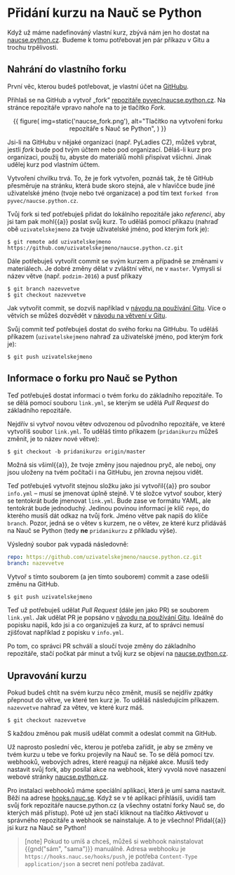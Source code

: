 # Přidání kurzu na Nauč se Python

Když už máme nadefinováný vlastní kurz, zbývá nám jen ho dostat na [naucse.python.cz](https://naucse.python.cz/).
Budeme k tomu potřebovat jen pár příkazu v Gitu a trochu trpělivosti.

## Nahrání do vlastního forku

První věc, kterou budeš potřebovat, je vlastní účet na [GitHubu](https://github.com/).

Přihlaš se na GitHub a vytvoř „fork” [repozitáře pyvec/naucse.python.cz](https://github.com/pyvec/naucse.python.cz).
Na stránce repozitáře vpravo nahoře na to je tlačítko _Fork_.

<div style="text-align: center">
{{ figure(
    img=static('naucse_fork.png'),
    alt="Tlačítko na vytvoření forku repozitáře s Nauč se Python",
) }}
</div>

Jsi-li na GitHubu v nějaké organizaci (např. PyLadies CZ), můžeš vybrat,
jestli *fork* bude pod tvým účtem nebo pod organizací.
Děláš-li kurz pro organizaci, použij tu,
abyste do materiálů mohli přispívat všichni.
Jinak udělej kurz pod vlastním účtem.

Vytvoření chvilku trvá.
To, že je fork vytvořen, poznáš tak, že tě GitHub přesměruje na stránku, která bude skoro stejná, ale v hlavičce bude jiné uživatelské jméno (tvoje nebo tvé
organizace) a pod tím text `forked from pyvec/naucse.python.cz`.

Tvůj fork si teď potřebuješ přidat do lokálního repozitáře jako *referenci*, aby jsi tam pak mohl{{a}} poslat svůj kurz.
To uděláš pomocí příkazu (nahraď obě `uzivatelskejmeno` za tvoje uživatelské jméno,
pod kterým fork je):

```console
$ git remote add uzivatelskejmeno https://github.com/uzivatelskejmeno/naucse.python.cz.git
```

Dále potřebuješ vytvořit commit se svým kurzem a případně se změnami v materiálech.
Je dobré změny dělat v zvláštní větvi, ne v `master`.
Vymysli si název větve (např. `podzim-2016`) a pusť příkazy

```console
$ git branch nazevvetve
$ git checkout nazevvetve
```

Jak vytvořit commit, se dozvíš například v [návodu na používání Gitu]({{lesson_url("git/git-collaboration-2in1")}}).
Více o větvích se můžeš dozvědět v [návodu na větvení v Gitu]({{lesson_url("git/branching")}}).

Svůj commit teď potřebuješ dostat do svého forku na GitHubu.
To uděláš příkazem (`uzivatelskejmeno` nahraď za uživatelské jméno, pod kterým fork
je):

```console
$ git push uzivatelskejmeno
```

## Informace o forku pro Nauč se Python

Teď potřebuješ dostat informaci o tvém forku do základního repozitáře.
To se dělá pomocí souboru `link.yml`, se kterým se udělá _Pull Request_ do základního repozitáře.

Nejdřív si vytvoř novou větev odvozenou od původního repozitáře, ve které vytvoříš soubor `link.yml`.
To uděláš tímto příkazem (`pridanikurzu` můžeš změnit, je to název nové větve):

```console
$ git checkout -b pridanikurzu origin/master
```

Možná sis všiml{{a}}, že tvoje změny jsou najednou pryč, ale neboj, ony jsou uloženy na tvém počítači i na GitHubu, jen zrovna nejsou vidět.

Teď potřebuješ vytvořit stejnou složku jako jsi vytvořil{{a}} pro soubor `info.yml` – musí se jmenovat úplně stejně.
V té složce vytvoř soubor, který se tentokrát bude jmenovat `link.yml`.
Bude zase ve formátu YAML, ale tentokrát bude jednoduchý.
Jedinou povinou informací je klíč `repo`, do kterého musíš dát odkaz na tvůj fork.
Jméno větve pak napiš do klíče `branch`.
Pozor, jedná se o větev s kurzem, ne o větev, ze které kurz přidáváš na Nauč se Python (tedy **ne** `pridanikurzu` z příkladu výše).

Výsledný soubor pak vypadá následovně:

```yaml
repo: https://github.com/uzivatelskejmeno/naucse.python.cz.git
branch: nazevvetve
```

Vytvoř s tímto souborem (a jen tímto souborem) commit a zase odešli změnu na GitHub.

```console
$ git push uzivatelskejmeno
```

Teď už potřebuješ udělat _Pull Request_ (dále jen jako PR) se souborem `link.yml`.
Jak udělat PR je popsáno v [návodu na používání Gitu]({{lesson_url("git/git-collaboration-2in1")}}).
Ideálně do popisku napiš, kdo jsi a co organizuješ za kurz, ať to správci nemusí zjišťovat například z popisku v `info.yml`.

Po tom, co správci PR schválí a sloučí tvoje změny do základního repozitáře, stačí počkat pár minut a tvůj kurz se objeví na [naucse.python.cz](https://naucse.python.cz/).

## Upravování kurzu

Pokud budeš chtít na svém kurzu něco změnit, musíš se nejdřív zpátky přepnout do větve, ve které ten kurz je.
To uděláš následujícím příkazem.
`nazevvetve` nahraď za větev, ve které kurz máš.

```console
$ git checkout nazevvetve
```

S každou změnou pak musíš udělat commit a odeslat commit na GitHub.

Už naprosto poslední věc, kterou je potřeba zařídit, je aby se změny ve tvém kurzu u tebe ve forku projevily na Nauč se.
To se dělá pomocí tzv. webhooků, webových adres, které reagují na nějaké akce.
Musíš tedy nastavit svůj fork, aby posílal akce na webhook, který vyvolá nové nasazení webové stránky [naucse.python.cz](https://naucse.python.cz/).

Pro instalaci webhooků máme speciální aplikaci, která je umí sama nastavit.
Běží na adrese [hooks.nauc.se](https://hooks.nauc.se).
Když se v té aplikaci přihlásíš, uvidíš tam svůj fork repozitáře naucse.python.cz (a všechny ostatní forky Nauč se, do kterých máš přístup).
Poté už jen stačí kliknout na tlačítko _Aktivovat_ u správného repozitáře a webhook se nainstaluje.
A to je všechno! Přidal{{a}} jsi kurz na Nauč se Python!

> [note]
> Pokud to umíš a chceš, můžeš si webhook nainstalovat {{gnd("sám", "sama")}} manuálně.
> Adresa webhooku je `https://hooks.nauc.se/hooks/push`, je potřeba `Content-Type` `application/json` a secret není potřeba zadávat.
